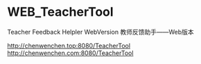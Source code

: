 # WEB_TeacherTool
Teacher Feedback Helpler WebVersion
教师反馈助手——Web版本

http://chenwenchen.top:8080/TeacherTool
http://chenwenchen.com:8080/TeacherTool
